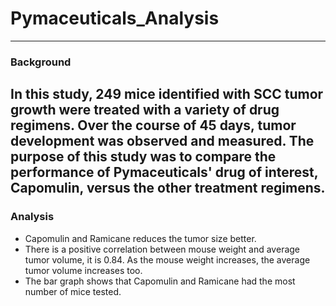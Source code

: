 # Pymaceuticals_Analysis
---

### Background
In this study, 249 mice identified with SCC tumor growth were treated with a variety of drug regimens. Over the course of 45 days, tumor development was observed and measured. The purpose of this study was to compare the performance of Pymaceuticals' drug of interest, Capomulin, versus the other treatment regimens.
---

### Analysis

- Capomulin and Ramicane reduces the tumor size better.
- There is a positive correlation between mouse weight and average tumor volume, it is 0.84. As the mouse weight increases, the average tumor volume increases too.
- The bar graph shows that Capomulin and Ramicane had the most number of mice tested.



